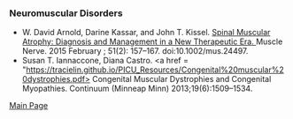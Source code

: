 ### Neuromuscular Disorders
- W. David Arnold, Darine Kassar, and John T. Kissel. <a href = "https://tracielin.github.io/PICU_Resources/SMA - diagnosis and management.pdf">Spinal Muscular Atrophy: Diagnosis and Management in a New Therapeutic Era. </a>Muscle Nerve. 2015 February ; 51(2): 157–167. doi:10.1002/mus.24497.
- Susan T. Iannaccone, Diana Castro. <a href = "https://tracielin.github.io/PICU_Resources/Congenital%20muscular%20dystrophies.pdf> Congenital Muscular Dystrophies and Congenital Myopathies.</a> Continuum (Minneap Minn) 2013;19(6):1509–1534.


<a href = "https://tracielin.github.io/PICU_Resources/index"> Main Page </a>
